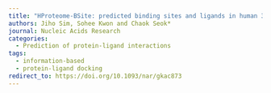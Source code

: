 ```yaml
---
title: "HProteome-BSite: predicted binding sites and ligands in human 3D proteome"
authors: Jiho Sim, Sohee Kwon and Chaok Seok*
journal: Nucleic Acids Research
categories:
  - Prediction of protein-ligand interactions
tags:
  - information-based
  - protein-ligand docking
redirect_to: https://doi.org/10.1093/nar/gkac873
---
```

